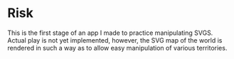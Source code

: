 # Risk

This is the first stage of an app I made to practice manipulating SVGS.  Actual play is not yet implemented, however, the SVG map of the world is rendered in such a way as to allow easy manipulation of various territories.
